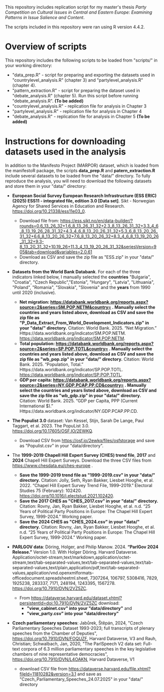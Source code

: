 This repository includes replication script for my master's thesis *Party Competition on Cultural Issues in Central and Eastern Europe: Examining Patterns in Issue Salience and Content*.

The scripts included in this repository were ran using R version 4.4.2. 
# Overview of scripts 
This repository includes the following scripts to be loaded from "scripts/" in your working directory: 
   * "data_prep.R" - script for preparing and exporting the datasets used in "countrylevel_analysis.R" (chapter 3) and "partylevel_analysis.R" (chapter 4).
   * "pattern_extraction.R" - script for preparing the dataset used in "debate_analysis.R" (chapter 5). Run this script before running "debate_analysis.R". **(To be added)**
   * "countrylevel_analysis.R" - replication file for analysis in Chapter 3
   * "partylevel_analysis.R" - replication file for analysis in Chapter 4 
   * "debate_analysis.R" - replication file for analysis in Chapter 5 **(To be added)**


# Instructions for downloading datasets used in the analysis

In addition to the Manifesto Project (MARPOR) dataset, which is loaded from the manifestoR package, the scripts **data_prep.R** and **patern_extraction.R** include several datasets to be loaded from the "data/" directory. To fully reproduce the analysis, you will need to download the following datasets and store them in your "data/" directory: 
*  **European Social Survey European Research Infrastructure (ESS ERIC) (2025) ESS11 - integrated file, edition 3.0 [Data set]**. Sikt - Norwegian Agency for Shared Services in Education and Research. https://doi.org/10.21338/ess11e03_0.
      * Download file from: https://ess.sikt.no/en/data-builder/?rounds=0.6_13_26_32+1.6_8_13_26_31_32+2.3_8_13_26_31_32+3.3_4_6_8_13_19_26_28_31_32+4.3_4_6_8_13_20_26_31_32+5.3_6_8_13_20_26_31_32+6.6_8_13_20_26_32+7.6_8_13_20_26_32+8.3_4_6_8_13_19_20_26_31_32+9.3-8_13_20_31_32+10.19_26+11.3_4_13_19_20_26_31_32&seriesVersion=905&tab=download&variables=2.0.61
      * Download as CSV and save the zip file as "ESS.zip" in your "data/" directory.
  
* **Datasets from the World Bank Databank**. For each of the three indicators linked below, I manually selected the **countries** "Bulgaria", "Croatia", "Czech Republic","Estonia", "Hungary", "Latvia", "Lithuania", "Poland", "Romania", "Slovakia", "Slovenia" and the **years** from 1990 until 2020 (inclusive). 
    * **Net migration: https://databank.worldbank.org/reports.aspx?source=2&series=SM.POP.NETM&country= . Manually select the countries and years listed above, download as CSV and save the zip file as "P_Data_Extract_From_World_Development_Indicators.zip" in your "data/" directory.** Citation: World Bank. 2025. “Net Migration.” Https://data.worldbank.org/indicator/SM.POP.NETM. https://data.worldbank.org/indicator/SM.POP.NETM.
    * **Total population: https://databank.worldbank.org/reports.aspx?source=2&series=SP.POP.TOTL&country= . Manually select the countries and years listed above, download as CSV and save the zip file as "wb_pop.zip" in your "data/" directory.** Citation: World Bank. 2025. “Population, Total.” Https://data.worldbank.org/indicator/SP.POP.TOTL. https://data.worldbank.org/indicator/SP.POP.TOTL.
    *  **GDP per capita:  https://databank.worldbank.org/reports.aspx?source=2&series=NY.GDP.PCAP.PP.CD&country= . Manually select the countries and years listed above, download as CSV and save the zip file as "wb_gdp.zip" in your "data/" directory.** Citation:  World Bank. 2025. “GDP per Capita, PPP (Current International $).” Https://data.worldbank.org/indicator/NY.GDP.PCAP.PP.CD.
    
* **The Populist 3.0** dataset: Van Kessel, Stijn, Sarah De Lange, Paul Taggart, et al. 2023. The PopuList 3.0. https://doi.org/10.17605/OSF.IO/2EWKQ.
    * Download CSV from https://osf.io/2ewkq/files/osfstorage and save as "Populist.csv" in your "data/directory".
 
* The **1999-2019 Chapell Hill Expert Survey (CHES) trend file**, **2017** and **2024** Chapell Hill Expert Surveys. Download the three CSV files from https://www.chesdata.eu/ches-europe .
    * **Save the 1999-2019 trend file as "1999-2019.csv" in your "data/" directory.** Citation: Jolly, Seth, Ryan Bakker, Liesbet Hooghe, et al. 2022. “Chapel Hill Expert Survey Trend File, 1999–2019.” Electoral Studies 75 (February): 102420. https://doi.org/10.1016/j.electstud.2021.102420.
    *   **Save the 2017 CHES as "CHES_2017.csv" in your "data/" directory.** Citation: Rovny, Jan, Ryan Bakker, Liesbet Hooghe, et al. n.d. “25 Years of Political Party Positions in Europe: The Chapel  Hill Expert Survey, 1999-2024.” Working paper.
    * **Save the 2024 CHES as "CHES_2024.csv" in your "data/" directory.** Citation: Rovny, Jan, Ryan Bakker, Liesbet Hooghe, et al. n.d. “25 Years of Political Party Positions in Europe: The Chapel  Hill Expert Survey, 1999-2024.” Working paper.
      
* **PARLGOV data**:  Döring, Holger, and Philip Manow. 2024. **“ParlGov 2024 Release.”** Version 1.0. With Holger Döring. Harvard Dataverse. Application/octet-stream,text/markdown,application/octet-stream,text/tab-separated-values,text/tab-separated-values,text/tab-separated-values,text/plain,application/pdf,text/tab-separated-values,application/vnd.openxmlformats-officedocument.spreadsheetml.sheet, 7307264, 106797, 5308416, 7829, 1925238, 283337, 7171, 248194, 1243395, 1567278. https://doi.org/10.7910/DVN/2VZ5ZC.
    * From https://dataverse.harvard.edu/dataset.xhtml?persistentId=doi:10.7910/DVN/2VZ5ZC download:
        * **"view_cabinet.csv" into your "data/directory"** and
        * **"view_party.csv" into your "data/directory"**
        
* **Czech parliamentary speeches**: Jabůrek, Štěpán, 2024, "Czech Parliamentary Speeches Dataset 1993-2023; full transcripts of plenary speeches from the Chamber of Deputies", https://doi.org/10.7910/DVN/FOQUZF, Harvard Dataverse, V3 and Rauh, Christian; Schwalbach, Jan, 2020, "The ParlSpeech V2 data set: Full-text corpora of 6.3 million parliamentary speeches in the key legislative chambers of nine representative democracies", https://doi.org/10.7910/DVN/L4OAKN, Harvard Dataverse, V1
    * download CSV file from https://dataverse.harvard.edu/file.xhtml?fileId=11810282&version=3.1 and save as "Czech_Parliamentary_Speeches_24.07.2025" in your "data/" directory
    

 
  

 

